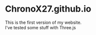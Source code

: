 # ChronoX27.github.io
This is the first version of my website. <br>
I've tested some stuff with Three.js
